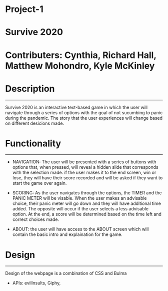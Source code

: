 # Project-1
# Survive 2020

# Contributers: Cynthia, Richard Hall, Matthew Mohondro, Kyle McKinley

# Description #
---------------
Survive 2020 is an interactive text-based game in which the user will navigate through a series of options with the goal of not sucumbing to panic during the pandemic. The story that the user experiences will change based on different desicions made. 

# Functionality #
-----------------
- NAVIGATION: The user will be presented with a series of buttons with options that, when pressed, will  reveal a hidden slide that corresponds with the selection made. if the user makes it to the end screen, win or lose, they will have their score recorded and will be asked if they want to start the game over again.

- SCORING: As the user navigates through the options, the TIMER and the PANIC METER will be visable. When the user makes an advisable choice, their panic meter will go down and they will have additional time added. The opposite will occur if the user selects a less advisable option. At the end, a score will be determined based on the time left and correct choices made.

- ABOUT: the user will have access to the ABOUT screen which will contain the basic intro and explaination for the game.

# Design #
----------
Design of the webpage is a combination of CSS and Bulma

- APIs: evilInsults, Giphy, 